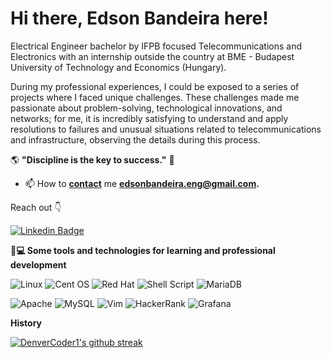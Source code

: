 # Hi there, Edson Bandeira here!

Electrical Engineer bachelor by IFPB focused Telecommunications and Electronics with an internship outside the country at BME - Budapest University of Technology and Economics (Hungary).

During my professional experiences, I could be exposed to a series of projects where I faced unique challenges. These challenges made me passionate about problem-solving, technological innovations, and networks; for me, it is incredibly satisfying to understand and apply resolutions to failures and unusual situations related to telecommunications and infrastructure, observing the details during this process.

   🌎 **"Discipline is the key to success."** 🧠

- 📫 How to **[contact](mailto:edsonbandeira.eng@gmail.com)** me **[edsonbandeira.eng@gmail.com](mailto:edsonbandeira.eng@gmail.com).**

 Reach out  👇
 
[![Linkedin Badge](https://img.shields.io/badge/LinkedIn-0077B5?style=for-the-badge&logo=linkedin&logoColor=white&link=https://www.linkedin.com/in/bandeiraedson)](https://www.linkedin.com/in/bandeiraedson)
<!--- [![WhatsApp Badge](https://img.shields.io/badge/WhatsApp-25D366?style=for-the-badge&logo=whatsapp&logoColor=white&link=https://api.whatsapp.com/send?phone=5583996234826)](https://api.whatsapp.com/send?phone=5583996234826) -->
<!--- [![Telegram Badge](https://img.shields.io/badge/Telegram-2CA5E0?style=for-the-badge&logo=telegram&logoColor=white&link=https://t.me/manobrownied)](https://t.me/manobrownied) -->

**🚀💻 Some tools and technologies for learning and professional development**

![Linux](https://img.shields.io/badge/Linux-FCC624?style=for-the-badge&logo=linux&logoColor=black) 
![Cent OS](https://img.shields.io/badge/cent%20os-002260?style=for-the-badge&logo=centos&logoColor=F0F0F0)
![Red Hat](https://img.shields.io/badge/Red%20Hat-EE0000?style=for-the-badge&logo=redhat&logoColor=white)
![Shell Script](https://img.shields.io/badge/shell_script-%23121011.svg?style=for-the-badge&logo=gnu-bash&logoColor=white)
![MariaDB](https://img.shields.io/badge/MariaDB-003545?style=for-the-badge&logo=mariadb&logoColor=white)

![Apache](https://img.shields.io/badge/apache-%23D42029.svg?style=for-the-badge&logo=apache&logoColor=white) 
![MySQL](https://img.shields.io/badge/mysql-%2300f.svg?style=for-the-badge&logo=mysql&logoColor=white)
![Vim](https://img.shields.io/badge/VIM-%2311AB00.svg?style=for-the-badge&logo=vim&logoColor=white)
![HackerRank](https://img.shields.io/badge/-Hackerrank-2EC866?style=for-the-badge&logo=HackerRank&logoColor=white)
![Grafana](https://img.shields.io/badge/Grafana-F2F4F9?style=for-the-badge&logo=grafana&logoColor=orange&labelColor=F2F4F9)

<!---![Nginx](https://img.shields.io/badge/nginx-%23009639.svg?style=for-the-badge&logo=nginx&logoColor=white) -->
<!---![Datadog](https://img.shields.io/badge/datadog-%23632CA6.svg?style=for-the-badge&logo=datadog&logoColor=white)-->
<!---![Docker](https://img.shields.io/badge/docker-%230db7ed.svg?style=for-the-badge&logo=docker&logoColor=white)-->
<!---![Vagrant](https://img.shields.io/badge/vagrant-%231563FF.svg?style=for-the-badge&logo=vagrant&logoColor=white)-->
<!---![Kubernetes](https://img.shields.io/badge/kubernetes-%23326ce5.svg?style=for-the-badge&logo=kubernetes&logoColor=white)-->
<!---![ElasticSearch](https://img.shields.io/badge/-ElasticSearch-005571?style=for-the-badge&logo=elasticsearch)-->
<!---![AWS](https://img.shields.io/badge/AWS-%23FF9900.svg?style=for-the-badge&logo=amazon-aws&logoColor=white)-->
<!---![Oracle](https://img.shields.io/badge/Oracle-F80000?style=for-the-badge&logo=oracle&logoColor=white)-->
<!---![Jira](https://img.shields.io/badge/jira-%230A0FFF.svg?style=for-the-badge&logo=jira&logoColor=white)-->


**History**

[![DenverCoder1's github streak](https://github-readme-streak-stats.herokuapp.com/?user=Naereen&theme=blue-green)](https://github.com/DenverCoder1/github-readme-streak-stats)



